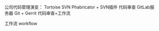 公司代码管理演变：
Tortoise SVN
Phabricator + SVN插件  代码审查
GitLab服务器
Git + Gerrit 代码审查+工作流



工作流 workflow





